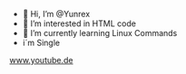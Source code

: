 - 👋 Hi, I’m @Yunrex
- 👀 I’m interested in HTML code
- 🌱 I’m currently learning Linux Commands
- i´m Single 
<!---
Yunrex/Yunrex is a ✨ special ✨ repository because its `README.md` (this file) appears on your GitHub profile.
You can click the Preview link to take a look at your changes.
--->

www.youtube.de

